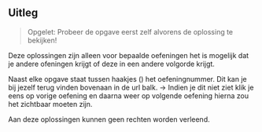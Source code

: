 ## Uitleg
> Opgelet: Probeer de opgave eerst zelf alvorens de oplossing te bekijken!

Deze oplossingen zijn alleen voor bepaalde oefeningen het is mogelijk dat je andere ofeningen krijgt of deze in een andere volgorde krijgt.

Naast elke opgave staat tussen haakjes () het oefeningnummer.
Dit kan je bij jezelf terug vinden bovenaan in de url balk.
-> Indien je dit niet ziet klik je eens op vorige oefening en daarna weer op volgende oefening hierna zou het zichtbaar moeten zijn.

Aan deze oplossingen kunnen geen rechten worden verleend.
